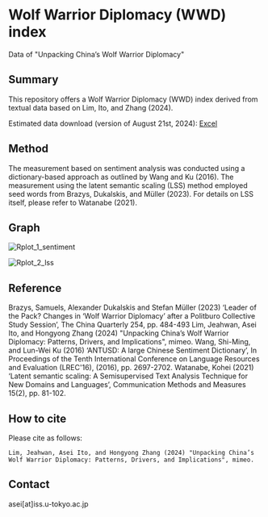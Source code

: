 # Wolf Warrior Diplomacy (WWD) index
Data of "Unpacking China’s Wolf Warrior Diplomacy"

## Summary
This repository offers a Wolf Warrior Diplomacy (WWD) index derived from textual data based on Lim, Ito, and Zhang (2024).

Estimated data download (version of August 21st, 2024): [Excel](https://github.com/ASEIITO/WWD/raw/main/wwd_data_20240821version.xlsx)

## Method
The measurement based on sentiment analysis was conducted using a dictionary-based approach as outlined by Wang and Ku (2016). The measurement using the latent semantic scaling (LSS) method employed seed words from Brazys, Dukalskis, and Müller (2023). For details on LSS itself, please refer to Watanabe (2021).

## Graph

![Rplot_1_sentiment](https://github.com/user-attachments/assets/aface89e-e6d6-4aa9-ba8d-d8c0049003da)

![Rplot_2_lss](https://github.com/user-attachments/assets/84686208-0bfb-4e91-a123-75ead3d2a839)


## Reference  
Brazys, Samuels, Alexander Dukalskis and Stefan Müller (2023) ‘Leader of the Pack? Changes in ‘Wolf Warrior Diplomacy’ after a Politburo Collective Study Session’, The China Quarterly 254, pp. 484-493
Lim, Jeahwan, Asei Ito, and Hongyong Zhang (2024) "Unpacking China’s Wolf Warrior Diplomacy: Patterns, Drivers, and Implications", mimeo. 
Wang, Shi-Ming, and Lun-Wei Ku (2016) ‘ANTUSD: A large Chinese Sentiment Dictionary’, In Proceedings of the Tenth International Conference on Language Resources and Evaluation (LREC'16), (2016), pp. 2697-2702.
Watanabe, Kohei (2021) ‘Latent semantic scaling: A Semisupervised Text Analysis Technique for New Domains and Languages’, Communication Methods and Measures 15(2), pp. 81-102.

## How to cite
Please cite as follows:
```
Lim, Jeahwan, Asei Ito, and Hongyong Zhang (2024) "Unpacking China’s Wolf Warrior Diplomacy: Patterns, Drivers, and Implications", mimeo. 
```

## Contact
asei[at]iss.u-tokyo.ac.jp
